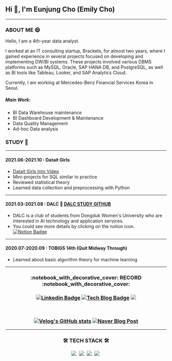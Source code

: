 ## Hi 👋, I'm Eunjung Cho (Emily Cho)
--- 
### ABOUT ME 😄
Hello, I am a 4th-year data analyst.

I worked at an IT consulting startup, Brackets, for almost two years, where I gained experience in several projects focused on developing and implementing DW/BI systems. These projects involved various DBMS platforms such as MySQL, Oracle, SAP HANA DB, and PostgreSQL, as well as BI tools like Tableau, Looker, and SAP Analytics Cloud.

Currently, I am working at Mercedes-Benz Financial Services Korea in Seoul.

##### Main Work:
- BI Data Warehouse maintenance
- BI Dashboard Development & Maintenance
- Data Quality Management
- Ad-hoc Data analysis

### STUDY 👯
---
#### 2021.06-2021.10 : Datait Girls
- [Datait Girls Into Video](https://youtu.be/-WLJZOIX-RY?si=EGjcd9tSQsDL_xZe)
- Mini-projects for SQL similar to practice
- Reviewed statistical theory
- Learned data collection and preprocessing with Python


<!--
**Eunjung-Cho/Eunjung-Cho** is a ✨ _special_ ✨ repository because its `README.md` (this file) appears on your GitHub profile.



Here are some ideas to get you started:

- 🔭 I’m currently working on ...
- 
- 👯 I’m looking to collaborate on DALC
- 🤔 I’m looking for help with ...
- 💬 Ask me about ...
- 📫 How to reach me: ...
- 😄 Pronouns: ...
- ⚡ Fun fact: ...
-->
---
#### 2021.03-2021.08 : DALC 🌙  [DALC STUDY GITHUB](https://github.com/Eunjung-Cho/DALC)
- DALC is a club of students from Dongduk Women's University who are interested in AI technology and application services.  
- You could see more details by clicking on the notion icon.
[![Notion Badge](https://img.shields.io/badge/-Notion-ffd700?logo=notion&logoColor=white&link=https://www.notion.so/Dongduk-AI-Leraning-Crew-e0525781c75345bf944c01119270a9e6)](https://www.notion.so/Dongduk-AI-Leraning-Crew-e0525781c75345bf944c01119270a9e6)
---
#### 2020.07-2020.09 : TOBIGS 14th (Quit Midway Through)
- Learned about basic algorithm theory for machine learning
---
<h3 align="center">:notebook_with_decorative_cover: RECORD :notebook_with_decorative_cover:</h3>

<h3 align="center">
  
[![Linkedin Badge](https://img.shields.io/badge/-LinkedIn-blue?style=flat-square&logo=Linkedin&logoColor=white&link=https://www.linkedin.com/in/cho-eunjung-16882a129/)](https://www.linkedin.com/in/cho-eunjung-16882a129/)
[![Tech Blog Badge](https://img.shields.io/badge/-Tech%20Blog-62e33e?logo=naver&logoColor=white&link=https://blog.naver.com/aza425)](https://blog.naver.com/aza425)
<a href="https://velog.io/@aza425"><img src="https://img.shields.io/badge/%20Blog-11B48A?style=flat-square&logo=Vimeo&logoColor=white&link=https://velog.io/@aza425"/>
</br>

   </br>

<div align="center" style="text-align:center">
  
  [![Velog's GitHub stats](https://velog-readme-stats.vercel.app/api?name=aza425&tag=sql)](https://velog.io/@aza425) 
  [![Naver Blog Post](https://img.shields.io/badge/-Naver%20Blog%20Post-brightgreen?style=flat-square&logo=naver&logoColor=white)](https://m.blog.naver.com/aza425/223693782654)

  </div>

  

---
<h3 align="center">🛠 TECH STACK 🛠</h3>
  <p align="center">
    <img src="https://img.shields.io/badge/Python-b2e619?style=flat-square&logo=Python&logoColor=white"/></a>&nbsp
    <img src="https://img.shields.io/badge/R-90d5eb?style=flat-square&logo=R&logoColor=white"/></a>&nbsp
    <img src="https://img.shields.io/badge/Mysql-E6B91E?style=flat-square&logo=MySql&logoColor=white"/></a>&nbsp
    <img src="https://img.shields.io/badge/MongoDB-32cd32?style=flat-square&logo=mongoDB&logoColor=white"/></a>&nbsp
  


